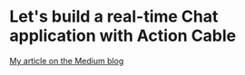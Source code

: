 # Let's build a real-time Chat application with Action Cable

[My article on the Medium blog](https://medium.com/lchanmann/lets-build-a-real-time-chat-application-with-action-cable-aa15c6e6b94)
